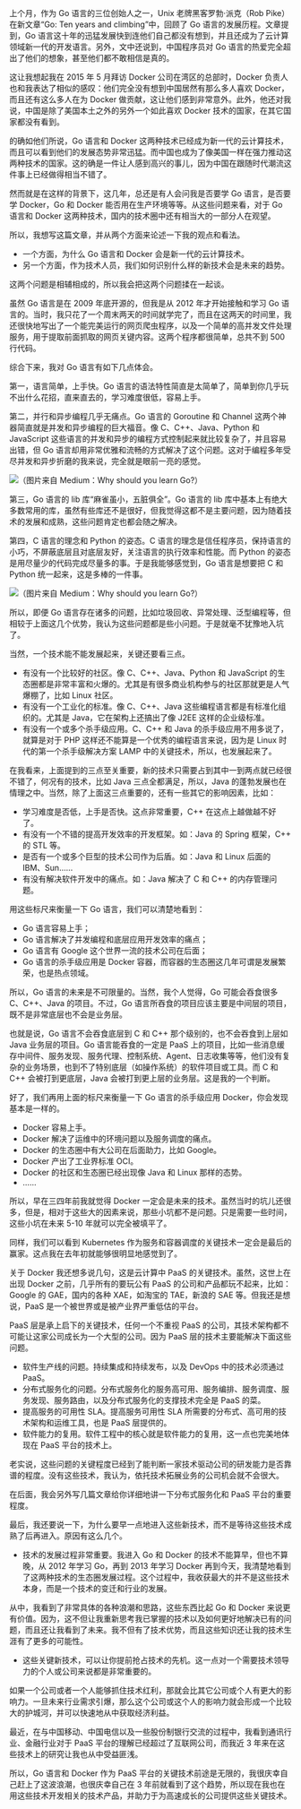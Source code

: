 上个月，作为 Go 语言的三位创始人之一，Unix 老牌黑客罗勃·派克（Rob Pike）在新文章“Go: Ten years and climbing”中，回顾了 Go 语言的发展历程。文章提到，Go 语言这十年的迅猛发展快到连他们自己都没有想到，并且还成为了云计算领域新一代的开发语言。另外，文中还说到，中国程序员对 Go 语言的热爱完全超出了他们的想象，甚至他们都不敢相信是真的。

这让我想起我在 2015 年 5 月拜访 Docker 公司在湾区的总部时，Docker 负责人也和我表达了相似的感叹：他们完全没有想到中国居然有那么多人喜欢 Docker，而且还有这么多人在为 Docker 做贡献，这让他们感到非常意外。此外，他还对我说，中国是除了美国本土之外的另外一个如此喜欢 Docker 技术的国家，在其它国家都没有看到。

的确如他们所说，Go 语言和 Docker 这两种技术已经成为新一代的云计算技术，而且可以看到他们的发展态势非常迅猛。而中国也成为了像美国一样在强力推动这两种技术的国家。这的确是一件让人感到高兴的事儿，因为中国在跟随时代潮流这件事上已经做得相当不错了。

然而就是在这样的背景下，这几年，总还是有人会问我是否要学 Go 语言，是否要学 Docker，Go 和 Docker 能否用在生产环境等等。从这些问题来看，对于 Go 语言和 Docker 这两种技术，国内的技术圈中还有相当大的一部分人在观望。

所以，我想写这篇文章，并从两个方面来论述一下我的观点和看法。

- 一个方面，为什么 Go 语言和 Docker 会是新一代的云计算技术。
- 另一个方面，作为技术人员，我们如何识别什么样的新技术会是未来的趋势。

这两个问题是相辅相成的，所以我会把这两个问题揉在一起谈。

虽然 Go 语言是在 2009 年底开源的，但我是从 2012 年才开始接触和学习 Go 语言的。当时，我只花了一个周末两天的时间就学完了，而且在这两天的时间里，我还很快地写出了一个能完美运行的网页爬虫程序，以及一个简单的高并发文件处理服务，用于提取前面抓取的网页关键内容。这两个程序都很简单，总共不到 500 行代码。

综合下来，我对 Go 语言有如下几点体会。

第一，语言简单，上手快。Go 语言的语法特性简直是太简单了，简单到你几乎玩不出什么花招，直来直去的，学习难度很低，容易上手。

第二，并行和异步编程几乎无痛点。Go 语言的 Goroutine 和 Channel 这两个神器简直就是并发和异步编程的巨大福音。像 C、C++、Java、Python 和 JavaScript 这些语言的并发和异步的编程方式控制起来就比较复杂了，并且容易出错，但 Go 语言却用非常优雅和流畅的方式解决了这个问题。这对于编程多年受尽并发和异步折磨的我来说，完全就是眼前一亮的感觉。

![（图片来自 Medium：Why should you learn Go?）](https://static001.geekbang.org/resource/image/8d/5f/8df5fd56cbb6343a9030265a5f3a565f.png?wh=994*603)

第三，Go 语言的 lib 库“麻雀虽小，五脏俱全”。Go 语言的 lib 库中基本上有绝大多数常用的库，虽然有些库还不是很好，但我觉得这都不是主要问题，因为随着技术的发展和成熟，这些问题肯定也都会随之解决。

第四，C 语言的理念和 Python 的姿态。C 语言的理念是信任程序员，保持语言的小巧，不屏蔽底层且对底层友好，关注语言的执行效率和性能。而 Python 的姿态是用尽量少的代码完成尽量多的事。于是我能够感觉到，Go 语言是想要把 C 和 Python 统一起来，这是多棒的一件事。

![（图片来自 Medium：Why should you learn Go?）](https://static001.geekbang.org/resource/image/03/f7/03ea333bf7b7bb2fe350c4f433047df7.png?wh=800*483)

所以，即便 Go 语言存在诸多的问题，比如垃圾回收、异常处理、泛型编程等，但相较于上面这几个优势，我认为这些问题都是些小问题。于是就毫不犹豫地入坑了。

当然，一个技术能不能发展起来，关键还要看三点。

- 有没有一个比较好的社区。像 C、C++、Java、Python 和 JavaScript 的生态圈都是非常丰富和火爆的。尤其是有很多商业机构参与的社区那就更是人气爆棚了，比如 Linux 社区。
- 有没有一个工业化的标准。像 C、C++、Java 这些编程语言都是有标准化组织的。尤其是 Java，它在架构上还搞出了像 J2EE 这样的企业级标准。
- 有没有一个或多个杀手级应用。C、C++ 和 Java 的杀手级应用不用多说了，就算是对于 PHP 这样还不能算是一个优秀的编程语言来说，因为是 Linux 时代的第一个杀手级解决方案 LAMP 中的关键技术，所以，也发展起来了。

在我看来，上面提到的三点至关重要，新的技术只需要占到其中一到两点就已经很不错了，何况有的技术，比如 Java 三点全都满足，所以，Java 的蓬勃发展也在情理之中。当然，除了上面这三点重要的，还有一些其它的影响因素，比如：

- 学习难度是否低，上手是否快。这点非常重要，C++ 在这点上越做越不好了。
- 有没有一个不错的提高开发效率的开发框架。如：Java 的 Spring 框架，C++ 的 STL 等。
- 是否有一个或多个巨型的技术公司作为后盾。如：Java 和 Linux 后面的 IBM、Sun……
- 有没有解决软件开发中的痛点。如：Java 解决了 C 和 C++ 的内存管理问题。

用这些标尺来衡量一下 Go 语言，我们可以清楚地看到：

- Go 语言容易上手；
- Go 语言解决了并发编程和底层应用开发效率的痛点；
- Go 语言有 Google 这个世界一流的技术公司在后面；
- Go 语言的杀手级应用是 Docker 容器，而容器的生态圈这几年可谓是发展繁荣，也是热点领域。

所以，Go 语言的未来是不可限量的。当然，我个人觉得，Go 可能会吞食很多 C、C++、Java 的项目。不过，Go 语言所吞食的项目应该主要是中间层的项目，既不是非常底层也不会是业务层。

也就是说，Go 语言不会吞食底层到 C 和 C++ 那个级别的，也不会吞食到上层如 Java 业务层的项目。Go 语言能吞食的一定是 PaaS 上的项目，比如一些消息缓存中间件、服务发现、服务代理、控制系统、Agent、日志收集等等，他们没有复杂的业务场景，也到不了特别底层（如操作系统）的软件项目或工具。而 C 和 C++ 会被打到更底层，Java 会被打到更上层的业务层。这是我的一个判断。

好了，我们再用上面的标尺来衡量一下 Go 语言的杀手级应用 Docker，你会发现基本是一样的。

- Docker 容易上手。
- Docker 解决了运维中的环境问题以及服务调度的痛点。
- Docker 的生态圈中有大公司在后面助力，比如 Google。
- Docker 产出了工业界标准 OCI。
- Docker 的社区和生态圈已经出现像 Java 和 Linux 那样的态势。
- ……

所以，早在三四年前我就觉得 Docker 一定会是未来的技术。虽然当时的坑儿还很多，但是，相对于这些大的因素来说，那些小坑都不是问题。只是需要一些时间，这些小坑在未来 5-10 年就可以完全被填平了。

同样，我们可以看到 Kubernetes 作为服务和容器调度的关键技术一定会是最后的赢家。这点我在去年初就能够很明显地感觉到了。

关于 Docker 我还想多说几句，这是云计算中 PaaS 的关键技术。虽然，这世上在出现 Docker 之前，几乎所有的要玩公有 PaaS 的公司和产品都玩不起来，比如：Google 的 GAE，国内的各种 XAE，如淘宝的 TAE，新浪的 SAE 等。但我还是想说，PaaS 是一个被世界或是被产业界严重低估的平台。

PaaS 层是承上启下的关键技术，任何一个不重视 PaaS 的公司，其技术架构都不可能让这家公司成长为一个大型的公司。因为 PaaS 层的技术主要能解决下面这些问题。

- 软件生产线的问题。持续集成和持续发布，以及 DevOps 中的技术必须通过 PaaS。
- 分布式服务化的问题。分布式服务化的服务高可用、服务编排、服务调度、服务发现、服务路由，以及分布式服务化的支撑技术完全是 PaaS 的菜。
- 提高服务的可用性 SLA。提高服务可用性 SLA 所需要的分布式、高可用的技术架构和运维工具，也是 PaaS 层提供的。
- 软件能力的复用。软件工程中的核心就是软件能力的复用，这一点也完美地体现在 PaaS 平台的技术上。

老实说，这些问题的关键程度已经到了能判断一家技术驱动公司的研发能力是否靠谱的程度。没有这些技术，我认为，依托技术拓展业务的公司机会就不会很大。

在后面，我会另外写几篇文章给你详细地讲一下分布式服务化和 PaaS 平台的重要程度。

最后，我还要说一下，为什么要早一点地进入这些新技术，而不是等待这些技术成熟了后再进入。原因有这么几个。

- 技术的发展过程非常重要。我进入 Go 和 Docker 的技术不能算早，但也不算晚，从 2012 年学习 Go，再到 2013 年学习 Docker 再到今天，我清楚地看到了这两种技术的生态圈发展过程。这个过程中，我收获最大的并不是这些技术本身，而是一个技术的变迁和行业的发展。

从中，我看到了非常具体的各种浪潮和思路，这些东西比起 Go 和 Docker 来说更有价值。因为，这不但让我重新思考我已掌握的技术以及如何更好地解决已有的问题，而且还让我看到了未来。我不但有了技术优势，而且这些知识还让我的技术生涯有了更多的可能性。

- 这些关键新技术，可以让你提前抢占技术的先机。这一点对一个需要技术领导力的个人或公司来说都是非常重要的。

如果一个公司或者一个人能够抓住技术红利，那就会比其它公司或个人有更大的影响力。一旦未来行业需求引爆，那么这个公司或这个人的影响力就会形成一个比较大的护城河，并可以快速地从中获取经济利益。

最近，在与中国移动、中国电信以及一些股份制银行交流的过程中，我看到通讯行业、金融行业对于 PaaS 平台的理解已经超过了互联网公司，而我近 3 年来在这些技术上的研究让我也从中受益匪浅。

所以，Go 语言和 Docker 作为 PaaS 平台的关键技术前途是无限的，我很庆幸自己赶上了这波浪潮，也很庆幸自己在 3 年前就看到了这个趋势，所以现在我也在用这些技术开发相关的技术产品，并助力于为高速成长的公司提供这些关键技术。
